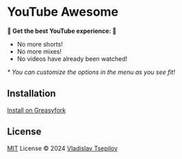# YouTube Awesome

__🎊 Get the best YouTube experience: 🎊__

* No more shorts!
* No more mixes!
* No videos have already been watched!

_* You can customize the options in the menu as you see fit!_

## Installation

[Install on Greasyfork](https://greasyfork.org/en/scripts/496728-youtube-shortsless)

## License

[MIT](./LICENSE) License © 2024 [Vladislav Tsepilov](https://github.com/pagyew)

